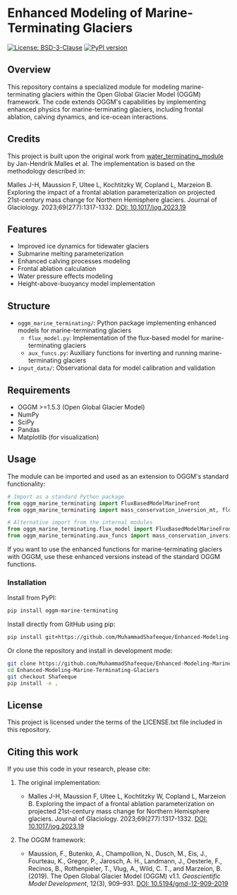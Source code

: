 ﻿# Enhanced Modeling of Marine-Terminating Glaciers

[![License: BSD-3-Clause](https://img.shields.io/badge/License-BSD_3--Clause-blue.svg)](https://github.com/MuhammadShafeeque/Enhanced-Modeling-Marine-Terminating-Glaciers/blob/main/LICENSE.txt)
[![PyPI version](https://badge.fury.io/py/oggm-marine-terminating.svg)](https://badge.fury.io/py/oggm-marine-terminating)

## Overview

This repository contains a specialized module for modeling marine-terminating glaciers within the Open Global Glacier Model (OGGM) framework. The code extends OGGM's capabilities by implementing enhanced physics for marine-terminating glaciers, including frontal ablation, calving dynamics, and ice-ocean interactions.

## Credits

This project is built upon the original work from [water_terminating_module](https://github.com/jmalles/water_terminating_module) by Jan-Hendrik Malles et al. The implementation is based on the methodology described in:

Malles J-H, Maussion F, Ultee L, Kochtitzky W, Copland L, Marzeion B. Exploring the impact of a frontal ablation parameterization on projected 21st-century mass change for Northern Hemisphere glaciers. Journal of Glaciology. 2023;69(277):1317-1332. [DOI: 10.1017/jog.2023.19](https://doi.org/10.1017/jog.2023.19)

## Features

- Improved ice dynamics for tidewater glaciers
- Submarine melting parameterization
- Enhanced calving processes modeling
- Frontal ablation calculation
- Water pressure effects modeling
- Height-above-buoyancy model implementation

## Structure

- `oggm_marine_terminating/`: Python package implementing enhanced models for marine-terminating glaciers
  - `flux_model.py`: Implementation of the flux-based model for marine-terminating glaciers
  - `aux_funcs.py`: Auxiliary functions for inverting and running marine-terminating glaciers
- `input_data/`: Observational data for model calibration and validation

## Requirements

- OGGM >=1.5.3 (Open Global Glacier Model)
- NumPy
- SciPy
- Pandas
- Matplotlib (for visualization)

## Usage

The module can be imported and used as an extension to OGGM's standard functionality:

```python
# Import as a standard Python package
from oggm_marine_terminating import FluxBasedModelMarineFront
from oggm_marine_terminating import mass_conservation_inversion_mt, flowline_model_run_mt

# Alternative import from the internal modules
from oggm_marine_terminating.flux_model import FluxBasedModelMarineFront
from oggm_marine_terminating.aux_funcs import mass_conservation_inversion_mt, flowline_model_run_mt
```

If you want to use the enhanced functions for marine-terminating glaciers with OGGM, use these enhanced versions instead of the standard OGGM functions.

### Installation

Install from PyPI:

```bash
pip install oggm-marine-terminating
```

Install directly from GitHub using pip:

```bash
pip install git+https://github.com/MuhammadShafeeque/Enhanced-Modeling-Marine-Terminating-Glaciers.git@Shafeeque
```

Or clone the repository and install in development mode:

```bash
git clone https://github.com/MuhammadShafeeque/Enhanced-Modeling-Marine-Terminating-Glaciers.git
cd Enhanced-Modeling-Marine-Terminating-Glaciers
git checkout Shafeeque
pip install -e .
```

## License

This project is licensed under the terms of the LICENSE.txt file included in this repository.

## Citing this work

If you use this code in your research, please cite:

1. The original implementation:
   - Malles J-H, Maussion F, Ultee L, Kochtitzky W, Copland L, Marzeion B. Exploring the impact of a frontal ablation parameterization on projected 21st-century mass change for Northern Hemisphere glaciers. Journal of Glaciology. 2023;69(277):1317-1332. [DOI: 10.1017/jog.2023.19](https://doi.org/10.1017/jog.2023.19)

2. The OGGM framework:
   - Maussion, F., Butenko, A., Champollion, N., Dusch, M., Eis, J., Fourteau, K., Gregor, P., Jarosch, A. H., Landmann, J., Oesterle, F., Recinos, B., Rothenpieler, T., Vlug, A., Wild, C. T., and Marzeion, B. (2019). The Open Global Glacier Model (OGGM) v1.1. *Geoscientific Model Development*, 12(3), 909–931. [DOI: 10.5194/gmd-12-909-2019](https://doi.org/10.5194/gmd-12-909-2019)
